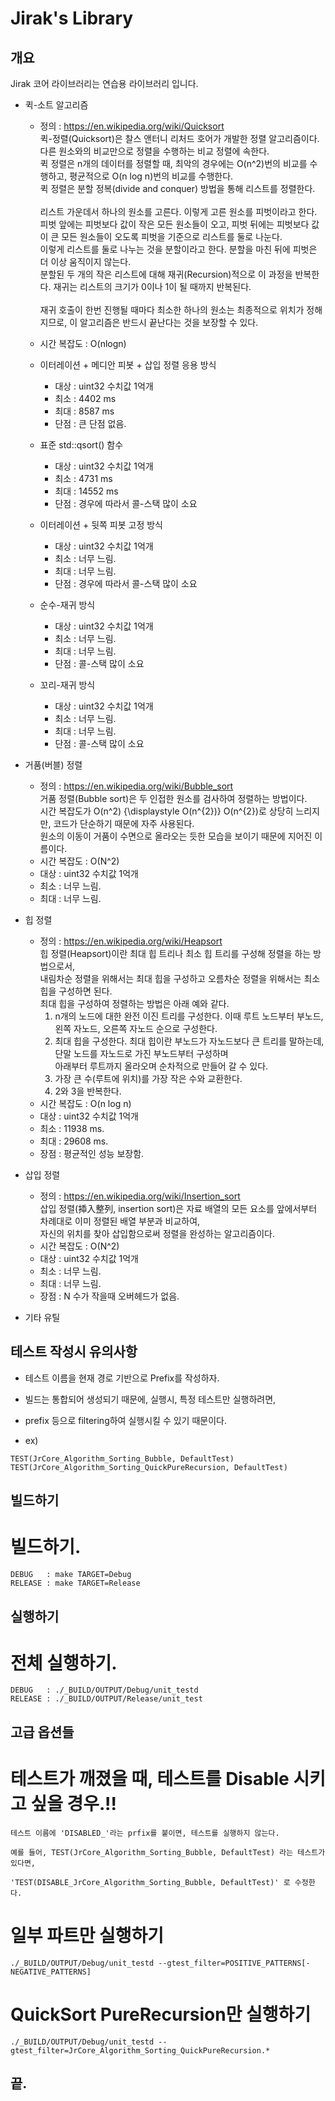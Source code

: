 Jirak's Library
==================================

개요
----
Jirak 코어 라이브러리는 연습용 라이브러리 입니다.

* 퀵-소트 알고리즘
  * 정의 : https://en.wikipedia.org/wiki/Quicksort <br>
    퀵-정렬(Quicksort)은 찰스 앤터니 리처드 호어가 개발한 정렬 알고리즘이다. <br>
    다른 원소와의 비교만으로 정렬을 수행하는 비교 정렬에 속한다. <br>
    퀵 정렬은 n개의 데이터를 정렬할 때, 최악의 경우에는 O(n^2)번의 비교를 수행하고, 평균적으로 O(n log n)번의 비교를 수행한다. <br>
    퀵 정렬은 분할 정복(divide and conquer) 방법을 통해 리스트를 정렬한다. <br>
     <br>
    리스트 가운데서 하나의 원소를 고른다. 이렇게 고른 원소를 피벗이라고 한다. <br>
    피벗 앞에는 피벗보다 값이 작은 모든 원소들이 오고, 피벗 뒤에는 피벗보다 값이 큰 모든 원소들이 오도록 피벗을 기준으로 리스트를 둘로 나눈다. <br>
    이렇게 리스트를 둘로 나누는 것을 분할이라고 한다. 분할을 마친 뒤에 피벗은 더 이상 움직이지 않는다. <br>
    분할된 두 개의 작은 리스트에 대해 재귀(Recursion)적으로 이 과정을 반복한다. 재귀는 리스트의 크기가 0이나 1이 될 때까지 반복된다. <br>
     <br>
    재귀 호출이 한번 진행될 때마다 최소한 하나의 원소는 최종적으로 위치가 정해지므로, 이 알고리즘은 반드시 끝난다는 것을 보장할 수 있다.
    <br>
  * 시간 복잡도 : O(nlogn)

  * 이터레이션 + 메디안 피봇 + 삽입 정렬 응용 방식
    * 대상 : uint32 수치값 1억개
    * 최소 : 4402 ms
    * 최대 : 8587 ms
    * 단점 : 큰 단점 없음.

  * 표준 std::qsort() 함수
    * 대상 : uint32 수치값 1억개
    * 최소 : 4731 ms
    * 최대 : 14552 ms
    * 단점 : 경우에 따라서 콜-스택 많이 소요

  * 이터레이션 + 뒷쪽 피봇 고정 방식
    * 대상 : uint32 수치값 1억개
    * 최소 : 너무 느림.
    * 최대 : 너무 느림.
    * 단점 : 경우에 따라서 콜-스택 많이 소요

  * 순수-재귀 방식
    * 대상 : uint32 수치값 1억개
    * 최소 : 너무 느림.
    * 최대 : 너무 느림.
    * 단점 : 콜-스택 많이 소요

  * 꼬리-재귀 방식
    * 대상 : uint32 수치값 1억개
    * 최소 : 너무 느림.
    * 최대 : 너무 느림.
    * 단점 : 콜-스택 많이 소요


* 거품(버블) 정렬
  * 정의 : https://en.wikipedia.org/wiki/Bubble_sort <br>
    거품 정렬(Bubble sort)은 두 인접한 원소를 검사하여 정렬하는 방법이다. <br>
    시간 복잡도가 O(n^2) {\displaystyle O(n^{2})} O(n^{2})로 상당히 느리지만, 코드가 단순하기 때문에 자주 사용된다. <br>
    원소의 이동이 거품이 수면으로 올라오는 듯한 모습을 보이기 때문에 지어진 이름이다. <br>
  * 시간 복잡도 : O(N^2)
  * 대상 : uint32 수치값 1억개
  * 최소 : 너무 느림.
  * 최대 : 너무 느림.


* 힙 정렬
  * 정의 : https://en.wikipedia.org/wiki/Heapsort <br>
    힙 정렬(Heapsort)이란 최대 힙 트리나 최소 힙 트리를 구성해 정렬을 하는 방법으로서, <br>
    내림차순 정렬을 위해서는 최대 힙을 구성하고 오름차순 정렬을 위해서는 최소 힙을 구성하면 된다. <br>
    최대 힙을 구성하여 정렬하는 방법은 아래 예와 같다. <br>
    1. n개의 노드에 대한 완전 이진 트리를 구성한다. 이때 루트 노드부터 부노드, 왼쪽 자노드, 오른쪽 자노드 순으로 구성한다. <br>
    2. 최대 힙을 구성한다. 최대 힙이란 부노드가 자노드보다 큰 트리를 말하는데, 단말 노드를 자노드로 가진 부노드부터 구성하며 <br>
       아래부터 루트까지 올라오며 순차적으로 만들어 갈 수 있다. <br>
    3. 가장 큰 수(루트에 위치)를 가장 작은 수와 교환한다. <br>
    4. 2와 3을 반복한다.
  * 시간 복잡도 : O(n log n)
  * 대상 : uint32 수치값 1억개
  * 최소 : 11938 ms.
  * 최대 : 29608 ms.
  * 장점 : 평균적인 성능 보장함.


* 삽입 정렬
  * 정의 : https://en.wikipedia.org/wiki/Insertion_sort <br>
    삽입 정렬(揷入整列, insertion sort)은 자료 배열의 모든 요소를 앞에서부터 차례대로 이미 정렬된 배열 부분과 비교하여, <br>
    자신의 위치를 찾아 삽입함으로써 정렬을 완성하는 알고리즘이다. <br>
  * 시간 복잡도 : O(N^2)
  * 대상 : uint32 수치값 1억개
  * 최소 : 너무 느림.
  * 최대 : 너무 느림.
  * 장점 : N 수가 작을때 오버헤드가 없음.


* 기타 유틸


테스트 작성시 유의사항
----

* 테스트 이름을 현재 경로 기반으로 Prefix를 작성하자.
* 빌드는 통합되어 생성되기 때문에, 실행시, 특정 테스트만 실행하려면, 
* prefix 등으로 filtering하여 실행시킬 수 있기 때문이다.

* ex)
```
TEST(JrCore_Algorithm_Sorting_Bubble, DefaultTest)
TEST(JrCore_Algorithm_Sorting_QuickPureRecursion, DefaultTest)
```

빌드하기
----

# 빌드하기.
```
DEBUG   : make TARGET=Debug 
RELEASE : make TARGET=Release
```

실행하기
----

# 전체 실행하기.
```
DEBUG   : ./_BUILD/OUTPUT/Debug/unit_testd
RELEASE : ./_BUILD/OUTPUT/Release/unit_test
```

고급 옵션들
----
# 테스트가 깨졌을 때, 테스트를 Disable 시키고 싶을 경우.!!
```
테스트 이름에 'DISABLED_'라는 prfix를 붙이면, 테스트를 실행하지 않는다.

예를 들어, TEST(JrCore_Algorithm_Sorting_Bubble, DefaultTest) 라는 테스트가 있다면,

'TEST(DISABLE_JrCore_Algorithm_Sorting_Bubble, DefaultTest)' 로 수정한다. 

```

# 일부 파트만 실행하기
```
./_BUILD/OUTPUT/Debug/unit_testd --gtest_filter=POSITIVE_PATTERNS[-NEGATIVE_PATTERNS]
```

# QuickSort PureRecursion만 실행하기
```
./_BUILD/OUTPUT/Debug/unit_testd --gtest_filter=JrCore_Algorithm_Sorting_QuickPureRecursion.*
```


## 끝.


